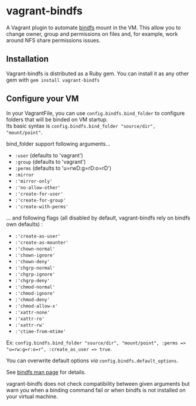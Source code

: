 # vagrant-bindfs

A Vagrant plugin to automate [bindfs](http://code.google.com/p/bindfs/) mount in the VM.
This allow you to change owner, group and permissions on files and, for example, work around NFS share permissions issues.


## Installation

Vagrant-bindfs is distributed as a Ruby gem. You can install it as any other gem with `gem install vagrant-bindfs`


## Configure your VM

In your VagrantFile, you can use `config.bindfs.bind_folder` to configure folders that will be binded on VM startup.  
Its basic syntax is `config.bindfs.bind_folder "source/dir", "mount/point"`.

bind_folder support following arguments...

- `:user` (defaults to 'vagrant')
- `:group` (defaults to 'vagrant')
- `:perms` (defaults to 'u=rwD:g=rD:o=rD')
- `:mirror`
- `:'mirror-only'`
- `:'no-allow-other'`
- `:'create-for-user'`
- `:'create-for-group'`
- `:'create-with-perms'`

... and following flags (all disabled by default, vagrant-bindfs rely on bindfs own defaults) :

- `:'create-as-user'`
- `:'create-as-mounter'`
- `:'chown-normal'`
- `:'chown-ignore'`
- `:'chown-deny'`
- `:'chgrp-normal'`
- `:'chgrp-ignore'`
- `:'chgrp-deny'`
- `:'chmod-normal'`
- `:'chmod-ignore'`
- `:'chmod-deny'`
- `:'chmod-allow-x'`
- `:'xattr-none'`
- `:'xattr-ro'`
- `:'xattr-rw'`
- `:'ctime-from-mtime'`
    
Ex: `config.bindfs.bind_folder "source/dir", "mount/point", :perms => "u=rw:g=r:o=r", :create_as_user => true`.

You can overwrite default options _via_ `config.bindfs.default_options`.

See [bindfs man page](http://www.cs.helsinki.fi/u/partel/bindfs_docs/bindfs.1.html) for details.

vagrant-bindfs does not check compatibility between given arguments but warn you when a binding command fail or when bindfs is not installed on your virtual machine.
